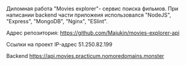 Диломная работа "Movies explorer"- сервис поиска фильмов.
При написании backend части приложеия использовался "NodeJS", "Express", "MongoDB", "Nginx", "ESlint".

Адрес репозитория: https://github.com/Majukin/movies-explorer-api

Ссылки на проект
IP-адрес 51.250.82.199

Backend https://api.movies.practicum.nomoredomains.monster
